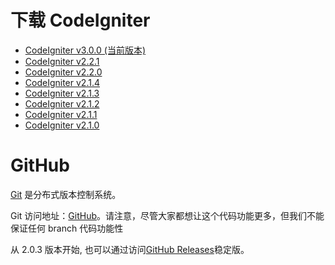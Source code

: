 # 下载 CodeIgniter

 * [CodeIgniter v3.0.0 (当前版本) ](<https://codeload.github.com/bcit-ci/CodeIgniter/zip/develop>)
 * [CodeIgniter v2.2.1 ](<https://codeload.github.com/bcit-ci/CodeIgniter/zip/2.2.1>)
 * [CodeIgniter v2.2.0 ](<https://codeload.github.com/bcit-ci/CodeIgniter/zip/2.2.0>)
 * [CodeIgniter v2.1.4 ](<https://codeload.github.com/bcit-ci/CodeIgniter/zip/2.1.4>)
 * [CodeIgniter v2.1.3 ](<https://codeload.github.com/bcit-ci/CodeIgniter/zip/2.1.3>)
 * [CodeIgniter v2.1.2 ](<https://codeload.github.com/bcit-ci/CodeIgniter/zip/2.1.2>)
 * [CodeIgniter v2.1.1 ](<https://codeload.github.com/bcit-ci/CodeIgniter/zip/2.1.1>)
 * [CodeIgniter v2.1.0 ](<https://codeload.github.com/bcit-ci/CodeIgniter/zip/v2.1.0>)

# GitHub

[Git](<http://git-scm.com/about>) 是分布式版本控制系统。

Git 访问地址：[GitHub](https://github.com/bcit-ci/CodeIgniter)。请注意，尽管大家都想让这个代码功能更多，但我们不能保证任何 branch 代码功能性

从 2.0.3 版本开始, 也可以通过访问[GitHub Releases](https://github.com/bcit-ci/CodeIgniter/releases)稳定版。